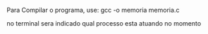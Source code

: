 Para Compilar o programa, use: gcc -o memoria memoria.c

no terminal sera indicado qual processo esta atuando no momento
